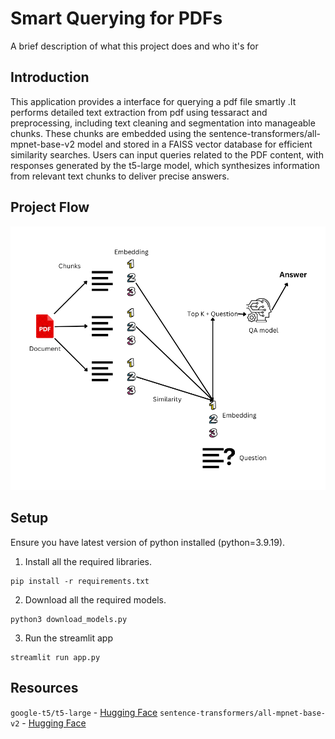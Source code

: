 
# Smart Querying for PDFs

A brief description of what this project does and who it's for

## Introduction

This application provides a interface for querying a pdf file smartly .It performs detailed text extraction from pdf using tessaract and preprocessing, including text cleaning and segmentation into manageable chunks. These chunks are embedded using the sentence-transformers/all-mpnet-base-v2 model and stored in a FAISS vector database for efficient similarity searches. Users can input queries related to the PDF content, with responses generated by the t5-large model, which synthesizes information from relevant text chunks to deliver precise answers. 

## Project Flow
![alt text](assets/image.png)


## Setup

Ensure you have latest version of python installed (python=3.9.19).

1. Install all the required libraries.
```
pip install -r requirements.txt
```

2. Download all the required models.
```
python3 download_models.py
```

3. Run the streamlit app
```
streamlit run app.py
```
## Resources 
```google-t5/t5-large``` - <a href="https://huggingface.co/google-t5/t5-large">Hugging Face<a/>
```sentence-transformers/all-mpnet-base-v2``` - <a href="https://huggingface.co/sentence-transformers/all-mpnet-base-v2">Hugging Face<a/>

